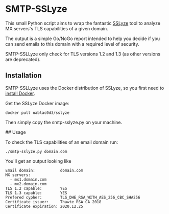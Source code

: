 # SMTP-SSLyze

This small Python script aims to wrap the fantastic [SSLyze](https://github.com/nabla-c0d3/sslyze) tool to analyze MX servers's TLS capabilities of a given domain.

The output is a simple Go/NoGo report intended to help you decide if you can send emails to this domain with a required level of security.

SMTP-SSLLyze only check for TLS versions 1.2 and 1.3 (as other versions are deprecated).

## Installation

SMTP-SSLLyze uses the Docker distribution of SSLyze, so you first need to [install Docker](https://docs.docker.com/get-docker/).

Get the SSLyze Docker image:

    docker pull nablac0d3/sslyze

Then simply copy the smtp-sslyze.py on your machine.

## Usage

To check the TLS capabilities of an email domain run:

    ./smtp-sslyze.py domain.com

You'll get an output looking like

    Email domain:           domain.com
    MX servers:
      - mx1.domain.com
      - mx2.domain.com
    TLS 1.2 capable:        YES
    TLS 1.3 capable:        YES
    Prefered cypher:        TLS_DHE_RSA_WITH_AES_256_CBC_SHA256
    Certificate issuer:     Thawte RSA CA 2018
    Certificate expiration: 2020.12.25